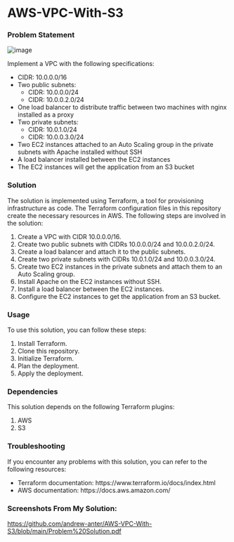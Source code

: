 # AWS-VPC-With-S3

### Problem Statement
![image](https://github.com/andrew-anter/AWS-VPC-With-S3/assets/56892364/7248f8d9-eeca-4ddf-9f40-5e6a29ba87a8)

Implement a VPC with the following specifications:
<ul>
<li>CIDR: 10.0.0.0/16</li>
<li>Two public subnets:<ul>
<li>CIDR: 10.0.0.0/24</li>
<li>CIDR: 10.0.0.2.0/24</li>
</ul></li>
<li>One load balancer to distribute traffic between two machines with nginx installed as a proxy</li>
<li>Two private subnets:<ul>
<li>CIDR: 10.0.1.0/24
<li>CIDR: 10.0.0.3.0/24
</ul></li>
<li>Two EC2 instances attached to an Auto Scaling group in the private subnets with Apache installed without SSH
<li>A load balancer installed between the EC2 instances
<li>The EC2 instances will get the application from an S3 bucket
</ul>

### Solution

The solution is implemented using Terraform, a tool for provisioning infrastructure as code. The Terraform configuration files in this repository create the necessary resources in AWS. The following steps are involved in the solution:

<ol>
<li>Create a VPC with CIDR 10.0.0.0/16.
<li>Create two public subnets with CIDRs 10.0.0.0/24 and 10.0.0.2.0/24.
<li>Create a load balancer and attach it to the public subnets.
<li>Create two private subnets with CIDRs 10.0.1.0/24 and 10.0.0.3.0/24.
<li>Create two EC2 instances in the private subnets and attach them to an Auto Scaling group.
<li>Install Apache on the EC2 instances without SSH.
<li>Install a load balancer between the EC2 instances.
<li>Configure the EC2 instances to get the application from an S3 bucket.
</ol>
  
### Usage

To use this solution, you can follow these steps:

<ol>
<li>Install Terraform.
<li>Clone this repository.
<li>Initialize Terraform.
<li>Plan the deployment.
<li>Apply the deployment.
</ol>
  
### Dependencies

This solution depends on the following Terraform plugins:
<ol>
<li>AWS
<li>S3
</ol>

### Troubleshooting

If you encounter any problems with this solution, you can refer to the following resources:
<ul>
<li>Terraform documentation: https://www.terraform.io/docs/index.html
<li>AWS documentation: https://docs.aws.amazon.com/
</ul>

### Screenshots From My Solution:
https://github.com/andrew-anter/AWS-VPC-With-S3/blob/main/Problem%20Solution.pdf
